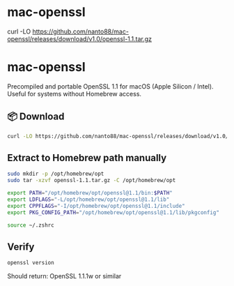 # mac-openssl

curl -LO https://github.com/nanto88/mac-openssl/releases/download/v1.0/openssl-1.1.tar.gz


# mac-openssl

Precompiled and portable OpenSSL 1.1 for macOS (Apple Silicon / Intel). Useful for systems without Homebrew access.

## 📦 Download

```bash
curl -LO https://github.com/nanto88/mac-openssl/releases/download/v1.0/openssl-1.1.tar.gz
```

## Extract to Homebrew path manually
```bash
sudo mkdir -p /opt/homebrew/opt
sudo tar -xzvf openssl-1.1.tar.gz -C /opt/homebrew/opt

export PATH="/opt/homebrew/opt/openssl@1.1/bin:$PATH"
export LDFLAGS="-L/opt/homebrew/opt/openssl@1.1/lib"
export CPPFLAGS="-I/opt/homebrew/opt/openssl@1.1/include"
export PKG_CONFIG_PATH="/opt/homebrew/opt/openssl@1.1/lib/pkgconfig"

source ~/.zshrc
```

## Verify
```bash
openssl version
```
Should return: OpenSSL 1.1.1w or similar
